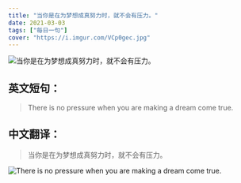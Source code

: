```yaml
---
title: "当你是在为梦想成真努力时，就不会有压力。"
date: 2021-03-03
tags: ["每日一句"]
cover: "https://i.imgur.com/VCp0gec.jpg"
---
```


![当你是在为梦想成真努力时，就不会有压力。](https://i.imgur.com/wjXnQpy.jpg)

## 英文短句：
> There is no pressure when you are making a dream come true.

<!--more-->

## 中文翻译：
> 当你是在为梦想成真努力时，就不会有压力。

![There is no pressure when you are making a dream come true.](https://i.imgur.com/FeWJev3.jpg)

